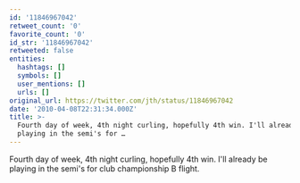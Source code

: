 ```yaml
---
id: '11846967042'
retweet_count: '0'
favorite_count: '0'
id_str: '11846967042'
retweeted: false
entities:
  hashtags: []
  symbols: []
  user_mentions: []
  urls: []
original_url: https://twitter.com/jth/status/11846967042
date: '2010-04-08T22:31:34.000Z'
title: >-
  Fourth day of week, 4th night curling, hopefully 4th win. I'll already be
  playing in the semi's for …
---
```


Fourth day of week, 4th night curling, hopefully 4th win. I'll already be playing in the semi's for club championship B flight.